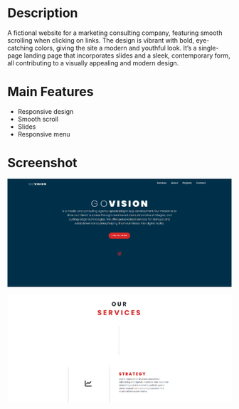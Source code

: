 # Description

A fictional website for a marketing consulting company, featuring smooth scrolling when clicking on links. The design is vibrant with bold, eye-catching colors, giving the site 
a modern and youthful look. It’s a single-page landing page that incorporates slides and a sleek, contemporary form, all contributing to a visually appealing and modern design.

# Main Features
- Responsive design
- Smooth scroll
- Slides
- Responsive menu

# Screenshot 

![Screenshot](./screenshot/img1.PNG)

![Screenshot](./screenshot/img2.PNG)
